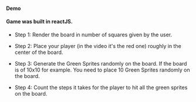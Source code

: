 #### Demo

####  Game was built in reactJS.

- Step 1: Render the board in number of squares given by the user.

- Step 2: Place your player (in the video it's the red one) roughly in the center of the board.

- Step 3: Generate the Green Sprites randomly on the board. If the board is of 10x10 for example. You need to place 10 Green Sprites randomly on the board.

- Step 4: Count the steps it takes for the player to hit all the green sprites on the board.

